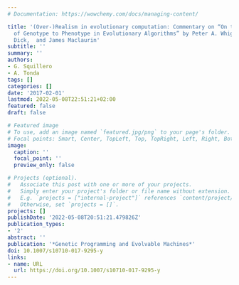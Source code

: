 ```yaml
---
# Documentation: https://wowchemy.com/docs/managing-content/

title: '(Over-)Realism in evolutionary computation: Commentary on “On the Mapping
  of Genotype to Phenotype in Evolutionary Algorithms” by Peter A. Whigham,  Grant
  Dick,  and James Maclaurin'
subtitle: ''
summary: ''
authors:
- G. Squillero
- A. Tonda
tags: []
categories: []
date: '2017-02-01'
lastmod: 2022-05-08T22:51:21+02:00
featured: false
draft: false

# Featured image
# To use, add an image named `featured.jpg/png` to your page's folder.
# Focal points: Smart, Center, TopLeft, Top, TopRight, Left, Right, BottomLeft, Bottom, BottomRight.
image:
  caption: ''
  focal_point: ''
  preview_only: false

# Projects (optional).
#   Associate this post with one or more of your projects.
#   Simply enter your project's folder or file name without extension.
#   E.g. `projects = ["internal-project"]` references `content/project/deep-learning/index.md`.
#   Otherwise, set `projects = []`.
projects: []
publishDate: '2022-05-08T20:51:21.479826Z'
publication_types:
- '2'
abstract: ''
publication: '*Genetic Programming and Evolvable Machines*'
doi: 10.1007/s10710-017-9295-y
links:
- name: URL
  url: https://doi.org/10.1007/s10710-017-9295-y
---
```


